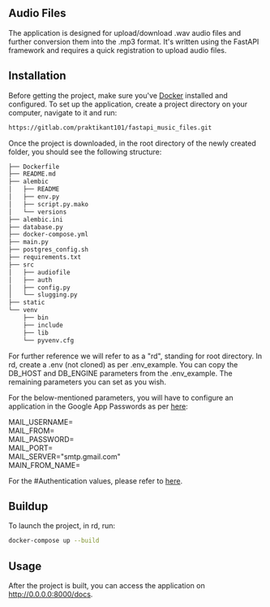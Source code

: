 ## Audio Files

The application is designed for upload/download .wav audio files and further conversion them into the .mp3 format. 
It's written using the FastAPI framework and requires a quick registration to upload audio files.

## Installation

Before getting the project, make sure you've [Docker](https://docs.docker.com/engine/install/) installed and configured.
To set up the application, create a project directory on your computer, navigate to it and run:

```bash
https://gitlab.com/praktikant101/fastapi_music_files.git
```

Once the project is downloaded, in the root directory of the newly created folder,
you should see the following structure:


```bash
├── Dockerfile
├── README.md
├── alembic
│   ├── README
│   ├── env.py
│   ├── script.py.mako
│   └── versions
├── alembic.ini
├── database.py
├── docker-compose.yml
├── main.py
├── postgres_config.sh
├── requirements.txt
├── src
│   ├── audiofile
│   ├── auth
│   ├── config.py
│   └── slugging.py
├── static
└── venv
    ├── bin
    ├── include
    ├── lib
    └── pyvenv.cfg
```

For further reference we will refer to as a "rd", standing for root directory.
In rd, create a .env (not cloned) as per .env_example. You can copy the DB_HOST and DB_ENGINE parameters from the .env_example.
The remaining parameters you can set as you wish.

For the below-mentioned parameters, you will have to configure an application in the Google App Passwords as per [here](https://bshoo.medium.com/how-to-send-emails-with-python-django-through-google-smtp-server-for-free-22ea6ea0fb8e):

MAIL_USERNAME=\
MAIL_FROM=\
MAIL_PASSWORD=\
MAIL_PORT=\
MAIL_SERVER="smtp.gmail.com"\
MAIN_FROM_NAME=

For the #Authentication values, please refer to [here](https://fastapi.tiangolo.com/tutorial/security/oauth2-jwt/).

## Buildup

To launch the project, in rd, run:

```bash
docker-compose up --build
```

## Usage

After the project is built, you can access the application on http://0.0.0.0:8000/docs.




